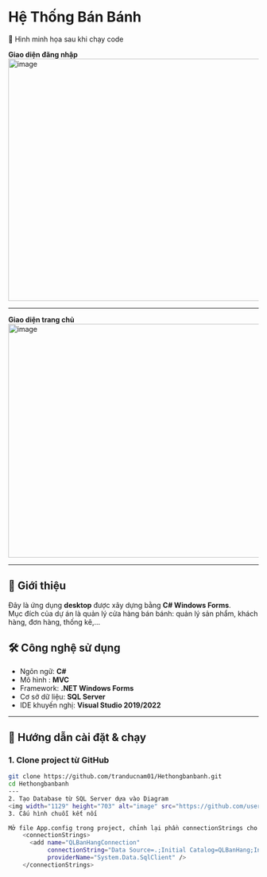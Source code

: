 # Hệ Thống Bán Bánh
📸 Hình minh họa sau khi chạy code  

**Giao diện đăng nhập**  
<img width="702" height="487" alt="image" src="https://github.com/user-attachments/assets/3dacae80-1d66-4952-86ca-e444eaa0254f" />

---

**Giao diện trang chủ**  
<img width="756" height="470" alt="image" src="https://github.com/user-attachments/assets/517f2ab7-a197-40f5-b881-4a886291dac5" />

---
## 📌 Giới thiệu
Đây là ứng dụng **desktop** được xây dựng bằng **C# Windows Forms**.  
Mục đích của dự án là quản lý cửa hàng bán bánh: quản lý sản phẩm, khách hàng, đơn hàng, thống kê,...

## 🛠️ Công nghệ sử dụng
- Ngôn ngữ: **C#**
- Mô hình : **MVC**
- Framework: **.NET Windows Forms**
- Cơ sở dữ liệu: **SQL Server**
- IDE khuyến nghị: **Visual Studio 2019/2022**

---

## 🚀 Hướng dẫn cài đặt & chạy



### 1. Clone project từ GitHub
```bash
git clone https://github.com/tranducnam01/Hethongbanbanh.git
cd Hethongbanbanh
---
2. Tạo Database từ SQL Server dựa vào Diagram
<img width="1129" height="703" alt="image" src="https://github.com/user-attachments/assets/2b95ddcc-7528-4bc2-b4cf-529f669474a3" />
3. Cấu hình chuỗi kết nối

Mở file App.config trong project, chỉnh lại phần connectionStrings cho phù hợp với SQL Server trên máy.
    <connectionStrings>
      <add name="QLBanHangConnection"
           connectionString="Data Source=.;Initial Catalog=QLBanHang;Integrated Security=True" 
           providerName="System.Data.SqlClient" />
    </connectionStrings>








